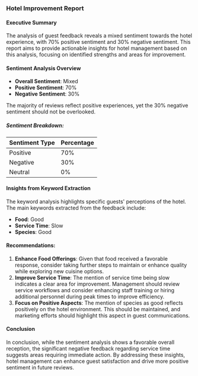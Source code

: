 ### Hotel Improvement Report

#### Executive Summary
The analysis of guest feedback reveals a mixed sentiment towards the hotel experience, with 70% positive sentiment and 30% negative sentiment. This report aims to provide actionable insights for hotel management based on this analysis, focusing on identified strengths and areas for improvement.

#### Sentiment Analysis Overview
- **Overall Sentiment**: Mixed
- **Positive Sentiment**: 70%
- **Negative Sentiment**: 30%

The majority of reviews reflect positive experiences, yet the 30% negative sentiment should not be overlooked.

##### Sentiment Breakdown:
| Sentiment Type | Percentage |
|----------------|------------|
| Positive       | 70%        |
| Negative       | 30%        |
| Neutral        | 0%         |

#### Insights from Keyword Extraction
The keyword analysis highlights specific guests' perceptions of the hotel. The main keywords extracted from the feedback include:
- **Food**: Good
- **Service Time**: Slow
- **Species**: Good

#### Recommendations:
1. **Enhance Food Offerings**: Given that food received a favorable response, consider taking further steps to maintain or enhance quality while exploring new cuisine options.
2. **Improve Service Time**: The mention of service time being slow indicates a clear area for improvement. Management should review service workflows and consider enhancing staff training or hiring additional personnel during peak times to improve efficiency.
3. **Focus on Positive Aspects**: The mention of species as good reflects positively on the hotel environment. This should be maintained, and marketing efforts should highlight this aspect in guest communications.

#### Conclusion
In conclusion, while the sentiment analysis shows a favorable overall reception, the significant negative feedback regarding service time suggests areas requiring immediate action. By addressing these insights, hotel management can enhance guest satisfaction and drive more positive sentiment in future reviews.